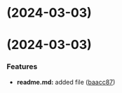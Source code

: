# [](https://github.com/sshbna/git-extended/compare/v1.0.0...v) (2024-03-03)



#  (2024-03-03)


### Features

* **readme.md:** added file ([baacc87](https://github.com/sshbna/git-extended/commit/baacc8781403ea73a7fa5fe500ca91c36370c983))



